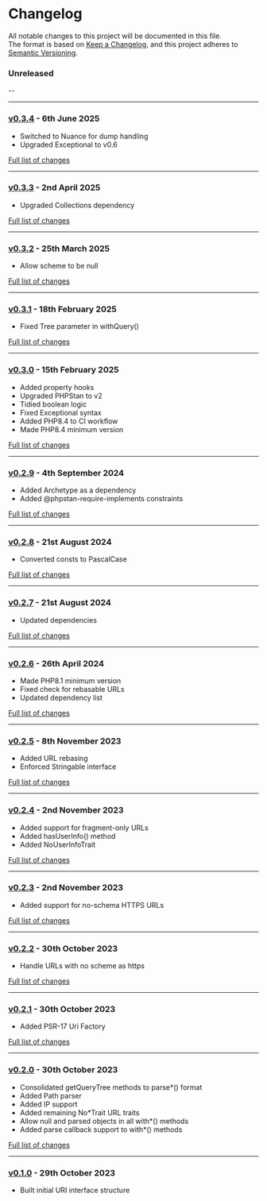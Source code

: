 # Changelog

All notable changes to this project will be documented in this file.<br>
The format is based on [Keep a Changelog](https://keepachangelog.com/en/1.0.0/),
and this project adheres to [Semantic Versioning](https://semver.org/spec/v2.0.0.html).

### Unreleased
--

---

### [v0.3.4](https://github.com/decodelabs/singularity/commits/v0.3.4) - 6th June 2025

- Switched to Nuance for dump handling
- Upgraded Exceptional to v0.6

[Full list of changes](https://github.com/decodelabs/singularity/compare/v0.3.3...v0.3.4)

---

### [v0.3.3](https://github.com/decodelabs/singularity/commits/v0.3.3) - 2nd April 2025

- Upgraded Collections dependency

[Full list of changes](https://github.com/decodelabs/singularity/compare/v0.3.2...v0.3.3)

---

### [v0.3.2](https://github.com/decodelabs/singularity/commits/v0.3.2) - 25th March 2025

- Allow scheme to be null

[Full list of changes](https://github.com/decodelabs/singularity/compare/v0.3.1...v0.3.2)

---

### [v0.3.1](https://github.com/decodelabs/singularity/commits/v0.3.1) - 18th February 2025

- Fixed Tree parameter in withQuery()

[Full list of changes](https://github.com/decodelabs/singularity/compare/v0.3.0...v0.3.1)

---

### [v0.3.0](https://github.com/decodelabs/singularity/commits/v0.3.0) - 15th February 2025

- Added property hooks
- Upgraded PHPStan to v2
- Tidied boolean logic
- Fixed Exceptional syntax
- Added PHP8.4 to CI workflow
- Made PHP8.4 minimum version

[Full list of changes](https://github.com/decodelabs/singularity/compare/v0.2.9...v0.3.0)

---

### [v0.2.9](https://github.com/decodelabs/singularity/commits/v0.2.9) - 4th September 2024

- Added Archetype as a dependency
- Added @phpstan-require-implements constraints

[Full list of changes](https://github.com/decodelabs/singularity/compare/v0.2.8...v0.2.9)

---

### [v0.2.8](https://github.com/decodelabs/singularity/commits/v0.2.8) - 21st August 2024

- Converted consts to PascalCase

[Full list of changes](https://github.com/decodelabs/singularity/compare/v0.2.7...v0.2.8)

---

### [v0.2.7](https://github.com/decodelabs/singularity/commits/v0.2.7) - 21st August 2024

- Updated dependencies

[Full list of changes](https://github.com/decodelabs/singularity/compare/v0.2.6...v0.2.7)

---

### [v0.2.6](https://github.com/decodelabs/singularity/commits/v0.2.6) - 26th April 2024

- Made PHP8.1 minimum version
- Fixed check for rebasable URLs
- Updated dependency list

[Full list of changes](https://github.com/decodelabs/singularity/compare/v0.2.5...v0.2.6)

---

### [v0.2.5](https://github.com/decodelabs/singularity/commits/v0.2.5) - 8th November 2023

- Added URL rebasing
- Enforced Stringable interface

[Full list of changes](https://github.com/decodelabs/singularity/compare/v0.2.4...v0.2.5)

---

### [v0.2.4](https://github.com/decodelabs/singularity/commits/v0.2.4) - 2nd November 2023

- Added support for fragment-only URLs
- Added hasUserInfo() method
- Added NoUserInfoTrait

[Full list of changes](https://github.com/decodelabs/singularity/compare/v0.2.3...v0.2.4)

---

### [v0.2.3](https://github.com/decodelabs/singularity/commits/v0.2.3) - 2nd November 2023

- Added support for no-schema HTTPS URLs

[Full list of changes](https://github.com/decodelabs/singularity/compare/v0.2.2...v0.2.3)

---

### [v0.2.2](https://github.com/decodelabs/singularity/commits/v0.2.2) - 30th October 2023

- Handle URLs with no scheme as https

[Full list of changes](https://github.com/decodelabs/singularity/compare/v0.2.1...v0.2.2)

---

### [v0.2.1](https://github.com/decodelabs/singularity/commits/v0.2.1) - 30th October 2023

- Added PSR-17 Uri Factory

[Full list of changes](https://github.com/decodelabs/singularity/compare/v0.2.0...v0.2.1)

---

### [v0.2.0](https://github.com/decodelabs/singularity/commits/v0.2.0) - 30th October 2023

- Consolidated getQueryTree methods to parse*() format
- Added Path parser
- Added IP support
- Added remaining No*Trait URL traits
- Allow null and parsed objects in all with*() methods
- Added parse callback support to with*() methods

[Full list of changes](https://github.com/decodelabs/singularity/compare/v0.1.0...v0.2.0)

---

### [v0.1.0](https://github.com/decodelabs/singularity/commits/v0.1.0) - 29th October 2023

- Built initial URI interface structure
